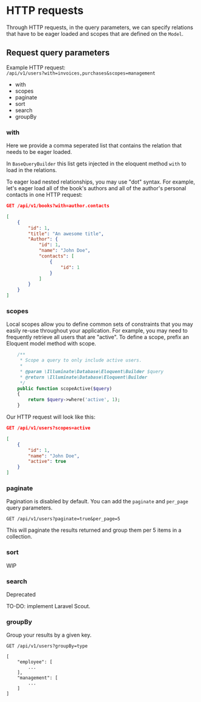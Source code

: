 # HTTP requests
Through HTTP requests, in the query parameters, we can specify relations that have to be eager loaded and scopes that are defined on the `Model`.

## Request query parameters
Example HTTP request:  
`/api/v1/users?with=invoices,purchases&scopes=management`

* with
* scopes
* paginate
* sort
* search
* groupBy

### with
Here we provide a comma seperated list that contains the relation that needs to be eager loaded.

In `BaseQueryBuilder` this list gets injected in the eloquent method `with` to load in the relations.

To eager load nested relationships, you may use "dot" syntax. For example, let's eager load all of the book's authors and all of the author's personal contacts in one HTTP request:

```json
GET /api/v1/books?with=author.contacts

[
    {
        "id": 1,
        "title": "An awesome title",
        "Author": {
            "id": 1,
            "name": "John Doe",
            "contacts": [
                {
                    "id": 1
                }
            ]
        }
    }
]
```

### scopes
Local scopes allow you to define common sets of constraints that you may easily re-use throughout your application. For example, you may need to frequently retrieve all users that are "active". To define a scope, prefix an Eloquent model method with scope.

```php
    /**
     * Scope a query to only include active users.
     *
     * @param \Illuminate\Database\Eloquent\Builder $query
     * @return \Illuminate\Database\Eloquent\Builder
     */
    public function scopeActive($query)
    {
        return $query->where('active', 1);
    }
```
Our HTTP request will look like this:
```json
GET /api/v1/users?scopes=active

[
    {
        "id": 1,
        "name": "John Doe",
        "active": true
    }
]
```

### paginate
Pagination is disabled by default. You can add the `paginate` and `per_page` query parameters.

```
GET /api/v1/users?paginate=true&per_page=5
```
This will paginate the results returned and group them per 5 items in a collection.

### sort
WIP

### search
Deprecated

TO-DO: implement Laravel Scout.

### groupBy
Group your results by a given key.

```
GET /api/v1/users?groupBy=type

[
    "employee": [
        ...
    ],
    "management": [
        ...
    ]
]
```